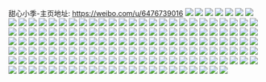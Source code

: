 甜心小季-主页地址: https://weibo.com/u/6476739016 
![](https://wx4.sinaimg.cn/mw2000/0074jJGwgy1h909y7exb4j323u35s1kz.jpg) 
![](https://wx4.sinaimg.cn/mw2000/0074jJGwgy1h909ydhxurj323u35snpe.jpg) 
![](https://wx4.sinaimg.cn/mw2000/0074jJGwgy1h909yjd0wvj323u35s1kz.jpg) 
![](https://wx4.sinaimg.cn/mw2000/0074jJGwgy1h909yxseh6j323u35sx6q.jpg) 
![](https://wx4.sinaimg.cn/mw2000/0074jJGwgy1h90a05mm6tj323u35snpe.jpg) 
![](https://wx4.sinaimg.cn/mw2000/0074jJGwgy1h90a0aoru1j335s23uu0y.jpg) 
![](https://wx4.sinaimg.cn/mw2000/0074jJGwgy1h90a0fki1tj323u35s4qr.jpg) 
![](https://wx4.sinaimg.cn/mw2000/0074jJGwgy1h909y12vshj335s23ux6q.jpg) 
![](https://wx4.sinaimg.cn/mw2000/0074jJGwgy1h90a10dkxej323u35sx6q.jpg) 
![](https://wx4.sinaimg.cn/mw2000/0074jJGwgy1h8yxxwp8z1j30zu1bsn6c.jpg) 
![](https://wx4.sinaimg.cn/mw2000/0074jJGwgy1h8yxxz6b41j30zu1bsdqh.jpg) 
![](https://wx4.sinaimg.cn/mw2000/0074jJGwly1h8t0iwwgzzj30zu25odwf.jpg) 
![](https://wx4.sinaimg.cn/mw2000/0074jJGwly1h8po6ckiwwj325g25gx6p.jpg) 
![](https://wx4.sinaimg.cn/mw2000/0074jJGwly1h8po6b02yrj32c03407wi.jpg) 
![](https://wx4.sinaimg.cn/mw2000/0074jJGwly1h8po6e8qfbj31j02psx6q.jpg) 
![](https://wx4.sinaimg.cn/mw2000/0074jJGwly1h8l7dv42q7j32c0340qv7.jpg) 
![](https://wx4.sinaimg.cn/mw2000/0074jJGwly1h8l7en5nvaj32c0340qv7.jpg) 
![](https://wx4.sinaimg.cn/mw2000/0074jJGwly1h8l7f5vrlqj32dc35s4qr.jpg) 
![](https://wx4.sinaimg.cn/mw2000/0074jJGwly1h8fev98p9oj30u0140k0w.jpg) 
![](https://wx4.sinaimg.cn/mw2000/0074jJGwly1h8fevb3sv4j30u01sx143.jpg) 
![](https://wx4.sinaimg.cn/mw2000/0074jJGwly1h8dwdxwg47j32c0340qv5.jpg) 
![](https://wx4.sinaimg.cn/mw2000/0074jJGwly1h8cmj7sy6mj30u01t1ack.jpg) 
![](https://wx4.sinaimg.cn/mw2000/0074jJGwly1h8cmj6wcubj30u01t1tfw.jpg) 
![](https://wx4.sinaimg.cn/mw2000/0074jJGwly1h8akzdsc2kj30u0140wo6.jpg) 
![](https://wx4.sinaimg.cn/mw2000/0074jJGwly1h86sr6gvbsj30u0140agr.jpg) 
![](https://wx4.sinaimg.cn/mw2000/0074jJGwly1h86sr5lcrhj30u0140aky.jpg) 
![](https://wx4.sinaimg.cn/mw2000/0074jJGwly1h86srbk15aj31400u0480.jpg) 
![](https://wx4.sinaimg.cn/mw2000/0074jJGwly1h81grrpan9j305g05g0sm.jpg) 
![](https://wx4.sinaimg.cn/mw2000/0074jJGwly1h81gs0lbyrj31o02804qp.jpg) 
![](https://wx4.sinaimg.cn/mw2000/0074jJGwly1h7wukv03joj31400u0qbj.jpg) 
![](https://wx4.sinaimg.cn/mw2000/0074jJGwly1h7ng2xux3kj30u0140qc2.jpg) 
![](https://wx4.sinaimg.cn/mw2000/0074jJGwly1h7gt6defd9j30u0140gq2.jpg) 
![](https://wx4.sinaimg.cn/mw2000/0074jJGwly1h7gt69dw6wj30u01907ea.jpg) 
![](https://wx4.sinaimg.cn/mw2000/0074jJGwly1h7gt6dtk0gj30u0140tcb.jpg) 
![](https://wx4.sinaimg.cn/mw2000/0074jJGwly1h7gt6frs8tj30sg1kwk4h.jpg) 
![](https://wx4.sinaimg.cn/mw2000/0074jJGwly1h7gt6bmkg1j30u0140tdw.jpg) 
![](https://wx4.sinaimg.cn/mw2000/0074jJGwly1h7gt6h7c8mj30sg1kwdta.jpg) 
![](https://wx4.sinaimg.cn/mw2000/0074jJGwly1h7gt6c053nj30u0140t9l.jpg) 
![](https://wx4.sinaimg.cn/mw2000/0074jJGwly1h7gt6efr42j30u013zn0c.jpg) 
![](https://wx4.sinaimg.cn/mw2000/0074jJGwly1h7gt6cg5i1j30u0140wid.jpg) 
![](https://wx4.sinaimg.cn/mw2000/0074jJGwly1h7gt6aais5j30u0140wjk.jpg) 
![](https://wx4.sinaimg.cn/mw2000/0074jJGwly1h7gt6asik1j30u0140tg9.jpg) 
![](https://wx4.sinaimg.cn/mw2000/0074jJGwly1h7c48q6gcoj31o0280kc9.jpg) 
![](https://wx4.sinaimg.cn/mw2000/0074jJGwly1h7c48rn4efj31o02801d6.jpg) 
![](https://wx4.sinaimg.cn/mw2000/0074jJGwly1h7c48tmux4j31o0280dk5.jpg) 
![](https://wx4.sinaimg.cn/mw2000/0074jJGwly1h7c49m7ztgj31o0280785.jpg) 
![](https://wx4.sinaimg.cn/mw2000/0074jJGwly1h7c49nwjskj31o0280ady.jpg) 
![](https://wx4.sinaimg.cn/mw2000/0074jJGwly1h755poovwij32c034042k.jpg) 
![](https://wx4.sinaimg.cn/mw2000/0074jJGwly1h755qeseklj320y2p91kx.jpg) 
![](https://wx4.sinaimg.cn/mw2000/0074jJGwly1h755q6d9ywj32c03407wi.jpg) 
![](https://wx4.sinaimg.cn/mw2000/0074jJGwly1h716v3o5hbj30u01403yy.jpg) 
![](https://wx4.sinaimg.cn/mw2000/0074jJGwly1h714vyhwbrj31400u0n02.jpg) 
![](https://wx4.sinaimg.cn/mw2000/0074jJGwly1h714vcp7u1j30u0140qcm.jpg) 
![](https://wx4.sinaimg.cn/mw2000/0074jJGwly1h7155jxnkuj30u00u0tf8.jpg) 
![](https://wx4.sinaimg.cn/mw2000/0074jJGwly1h709zftlnhj30n00n0759.jpg) 
![](https://wx4.sinaimg.cn/mw2000/0074jJGwly1h6rwheykwoj30u00u0djp.jpg) 
![](https://wx4.sinaimg.cn/mw2000/0074jJGwly1h6rwhcgntvj30u0140wnr.jpg) 
![](https://wx4.sinaimg.cn/mw2000/0074jJGwly1h6rwhf7ddcj30u0140gnc.jpg) 
![](https://wx4.sinaimg.cn/mw2000/0074jJGwly1h6rwhgw0hqj30u0140al4.jpg) 
![](https://wx4.sinaimg.cn/mw2000/0074jJGwly1h6rwp809gej30tu13udi7.jpg) 
![](https://wx4.sinaimg.cn/mw2000/0074jJGwly1h6rwmgtumlj30tu0tuae3.jpg) 
![](https://wx4.sinaimg.cn/mw2000/0074jJGwly1h6rwlrnxqhj30tu0tu0wo.jpg) 
![](https://wx4.sinaimg.cn/mw2000/0074jJGwly1h6mffzkmbyj30u01hcaj3.jpg) 
![](https://wx4.sinaimg.cn/mw2000/0074jJGwly1h6lh79r16hj30vc15s4d3.jpg) 
![](https://wx4.sinaimg.cn/mw2000/0074jJGwly1h6k7doql04j30u00u075d.jpg) 
![](https://wx4.sinaimg.cn/mw2000/0074jJGwly1h6i4y2nddlj30u0140dn8.jpg) 
![](https://wx4.sinaimg.cn/mw2000/0074jJGwly1h6gykw5clej30u00u00yv.jpg) 
![](https://wx4.sinaimg.cn/mw2000/0074jJGwly1h6fl2wk5mmj32c0340qv5.jpg) 
![](https://wx4.sinaimg.cn/mw2000/0074jJGwly1h6a0v1kyegj30tu0tu0zy.jpg) 
![](https://wx4.sinaimg.cn/mw2000/0074jJGwly1h6a0pi57lpj30tu0tudif.jpg) 
![](https://wx4.sinaimg.cn/mw2000/0074jJGwly1h6a0pih4q6j30u00u0myr.jpg) 
![](https://wx4.sinaimg.cn/mw2000/0074jJGwly1h6a0pjmsg5j30tu0tugs1.jpg) 
![](https://wx4.sinaimg.cn/mw2000/0074jJGwly1h6a0pkcbz9j30tu0tuteq.jpg) 
![](https://wx4.sinaimg.cn/mw2000/0074jJGwly1h6a0plt59gj30tu13uaiu.jpg) 
![](https://wx4.sinaimg.cn/mw2000/0074jJGwly1h6a0pmq9g3j30tu0tujxk.jpg) 
![](https://wx4.sinaimg.cn/mw2000/0074jJGwly1h6a0qsul0sj30tu0tuadb.jpg) 
![](https://wx4.sinaimg.cn/mw2000/0074jJGwly1h6a0tpic9vj30tu0tudip.jpg) 
![](https://wx4.sinaimg.cn/mw2000/0074jJGwly1h6a0tqf1c9j30u00u0n3h.jpg) 
![](https://wx4.sinaimg.cn/mw2000/0074jJGwly1h67k83gdmcj30u00u0dhu.jpg) 
![](https://wx4.sinaimg.cn/mw2000/0074jJGwly1h6425ot22jj30u00u0tdq.jpg) 
![](https://wx4.sinaimg.cn/mw2000/0074jJGwly1h6425ohh7qj313u0tutfl.jpg) 
![](https://wx4.sinaimg.cn/mw2000/0074jJGwly1h62hdyjpsoj313u0tuwj0.jpg) 
![](https://wx4.sinaimg.cn/mw2000/0074jJGwly1h62henq86dj30tu0tuq6s.jpg) 
![](https://wx4.sinaimg.cn/mw2000/0074jJGwly1h62hg3lknzj30u01hck80.jpg) 
![](https://wx4.sinaimg.cn/mw2000/0074jJGwly1h62hoi7y5rj30tu0tutct.jpg) 
![](https://wx4.sinaimg.cn/mw2000/0074jJGwly1h62hchl4mpj30tu0tu78c.jpg) 
![](https://wx4.sinaimg.cn/mw2000/0074jJGwly1h62hcnbo4dj30u00u042v.jpg) 
![](https://wx4.sinaimg.cn/mw2000/0074jJGwly1h62hkgsnmbj30tu0tu0u5.jpg) 
![](https://wx4.sinaimg.cn/mw2000/0074jJGwly1h62hcitqmwj31400u0tb9.jpg) 
![](https://wx4.sinaimg.cn/mw2000/0074jJGwly1h62hkzamxfj30u00u00xs.jpg) 
![](https://wx4.sinaimg.cn/mw2000/0074jJGwly1h62hllmhtyj30tu0tuwfm.jpg) 
![](https://wx4.sinaimg.cn/mw2000/0074jJGwly1h62hmlieejj30n01dsmxb.jpg) 
![](https://wx4.sinaimg.cn/mw2000/0074jJGwly1h62hn4zz78j30u00u03zo.jpg) 
![](https://wx4.sinaimg.cn/mw2000/0074jJGwly1h60rxffzmjj30eo066dgg.jpg) 
![](https://wx4.sinaimg.cn/mw2000/0074jJGwly1h5x3nppx63j30u00u00ys.jpg) 
![](https://wx4.sinaimg.cn/mw2000/0074jJGwly1h5x3n9ounqj30u00u0gso.jpg) 
![](https://wx4.sinaimg.cn/mw2000/0074jJGwly1h5x3ntzvrrj30u00u0dic.jpg) 
![](https://wx4.sinaimg.cn/mw2000/0074jJGwly1h5q64q7qewj30u00u0wim.jpg) 
![](https://wx4.sinaimg.cn/mw2000/0074jJGwly1h5kg8693vhj30u0140gsj.jpg) 
![](https://wx4.sinaimg.cn/mw2000/0074jJGwly1h5erl1g7guj30n01dsadz.jpg) 
![](https://wx4.sinaimg.cn/mw2000/0074jJGwly1h5byqwpa7ej30u0140467.jpg) 
![](https://wx4.sinaimg.cn/mw2000/0074jJGwly1h5byqy3j29j30sg6ioe82.jpg) 
![](https://wx4.sinaimg.cn/mw2000/0074jJGwly1h5byqwx6hxj30u0140akx.jpg) 
![](https://wx4.sinaimg.cn/mw2000/0074jJGwly1h5byqw9ry3j30sg4xsqv5.jpg) 
![](https://wx4.sinaimg.cn/mw2000/0074jJGwly1h5byqym727j30u01hcak0.jpg) 
![](https://wx4.sinaimg.cn/mw2000/0074jJGwly1h5byqukp16j30sg76db2a.jpg) 
![](https://wx4.sinaimg.cn/mw2000/0074jJGwly1h5byqv6birj30u0140drf.jpg) 
![](https://wx4.sinaimg.cn/mw2000/0074jJGwly1h5byqzr1dij30sg8fe4qr.jpg) 
![](https://wx4.sinaimg.cn/mw2000/0074jJGwly1h5byqvh3xtj30u0140k3d.jpg) 
![](https://wx4.sinaimg.cn/mw2000/0074jJGwly1h58gl9shkrj32c03407wi.jpg) 
![](https://wx4.sinaimg.cn/mw2000/0074jJGwly1h58gkzzk9hj32dc35skjn.jpg) 
![](https://wx4.sinaimg.cn/mw2000/0074jJGwly1h58glibwutj32c0340x6r.jpg) 
![](https://wx4.sinaimg.cn/mw2000/0074jJGwly1h58gl6uqidj32c03404qr.jpg) 
![](https://wx4.sinaimg.cn/mw2000/0074jJGwly1h58gl4r6alj32dc35shdv.jpg) 
![](https://wx4.sinaimg.cn/mw2000/0074jJGwly1h58gl7whk4j32c0340qv5.jpg) 
![](https://wx4.sinaimg.cn/mw2000/0074jJGwly1h58glqnqs9j32dc35skjp.jpg) 
![](https://wx4.sinaimg.cn/mw2000/0074jJGwly1h58gm8rgxxj32dc35se83.jpg) 
![](https://wx4.sinaimg.cn/mw2000/0074jJGwly1h58gm2tqwnj32dc35su11.jpg) 
![](https://wx4.sinaimg.cn/mw2000/0074jJGwly1h575zv2z2uj30sg6g97wl.jpg) 
![](https://wx4.sinaimg.cn/mw2000/0074jJGwly1h5760cjv9rj32082obnpe.jpg) 
![](https://wx4.sinaimg.cn/mw2000/0074jJGwly1h57601c2xtj30sg5j4b2c.jpg) 
![](https://wx4.sinaimg.cn/mw2000/0074jJGwly1h57606cg34j30sg64g4qt.jpg) 
![](https://wx4.sinaimg.cn/mw2000/0074jJGwly1h575zoe6ipj32c02c07wi.jpg) 
![](https://wx4.sinaimg.cn/mw2000/0074jJGwly1h5760apbesj30sg5797wj.jpg) 
![](https://wx4.sinaimg.cn/mw2000/0074jJGwgy1h54f0a6439j30u01404bm.jpg) 
![](https://wx4.sinaimg.cn/mw2000/0074jJGwgy1h54f0dq1aej30u014049h.jpg) 
![](https://wx4.sinaimg.cn/mw2000/0074jJGwgy1h54f0c4r2vj30u0140wok.jpg) 
![](https://wx4.sinaimg.cn/mw2000/0074jJGwgy1h54f0ghdzej30u0140tjm.jpg) 
![](https://wx4.sinaimg.cn/mw2000/0074jJGwgy1h54f0ek2xqj30u0140dlv.jpg) 
![](https://wx4.sinaimg.cn/mw2000/0074jJGwgy1h54f0fm6eoj30u0140k24.jpg) 
![](https://wx4.sinaimg.cn/mw2000/0074jJGwgy1h54f08iw6yj30u0140127.jpg) 
![](https://wx4.sinaimg.cn/mw2000/0074jJGwgy1h540qwbg2nj30u01400zs.jpg) 
![](https://wx4.sinaimg.cn/mw2000/0074jJGwgy1h540qzcnx1j30u0140dmy.jpg) 
![](https://wx4.sinaimg.cn/mw2000/0074jJGwgy1h540r0be6pj30u0140gt6.jpg) 
![](https://wx4.sinaimg.cn/mw2000/0074jJGwly1h4xfrrws8ij30u01437b4.jpg) 
![](https://wx4.sinaimg.cn/mw2000/0074jJGwly1h4xfrs7k6lj30u0140n3b.jpg) 
![](https://wx4.sinaimg.cn/mw2000/0074jJGwly1h4wcxph4muj30u00u0tdm.jpg) 
![](https://wx4.sinaimg.cn/mw2000/0074jJGwly1h4vqq3xly5j30n01dswke.jpg) 
![](https://wx4.sinaimg.cn/mw2000/0074jJGwly1h4rnh5zoqij30u014046y.jpg) 
![](https://wx4.sinaimg.cn/mw2000/0074jJGwly1h4rnh69tk7j31400u0qbc.jpg) 
![](https://wx4.sinaimg.cn/mw2000/0074jJGwly1h4rnhm3f8wj31400u0gue.jpg) 
![](https://wx4.sinaimg.cn/mw2000/0074jJGwly1h4q6708abij31hc1404jr.jpg) 
![](https://wx4.sinaimg.cn/mw2000/0074jJGwly1h4q670tyrtj31hc140qrq.jpg) 
![](https://wx4.sinaimg.cn/mw2000/0074jJGwly1h4o2evpgn1j30u00u0gqb.jpg) 
![](https://wx4.sinaimg.cn/mw2000/0074jJGwly1h4ldcs10yuj30u014047c.jpg) 
![](https://wx4.sinaimg.cn/mw2000/0074jJGwly1h4ldcuvmbdj30u0140thk.jpg) 
![](https://wx4.sinaimg.cn/mw2000/0074jJGwly1h4ldcya51ej30u0140dou.jpg) 
![](https://wx4.sinaimg.cn/mw2000/0074jJGwly1h4ldczl83mj30u0140afv.jpg) 
![](https://wx4.sinaimg.cn/mw2000/0074jJGwly1h4df9u9nddj30u00u0dm7.jpg) 
![](https://wx4.sinaimg.cn/mw2000/0074jJGwly1h47ftuqy5ij30n01dsgrt.jpg) 
![](https://wx4.sinaimg.cn/mw2000/0074jJGwly1h46d0du4dpj30n01dster.jpg) 
![](https://wx4.sinaimg.cn/mw2000/0074jJGwly1h437xb1nvfj30u00u0n1r.jpg) 
![](https://wx4.sinaimg.cn/mw2000/0074jJGwly1h3qbd4g4uhj31410u0q8r.jpg) 
![](https://wx4.sinaimg.cn/mw2000/0074jJGwly1h3i7owvemhj30u00u07aj.jpg) 
